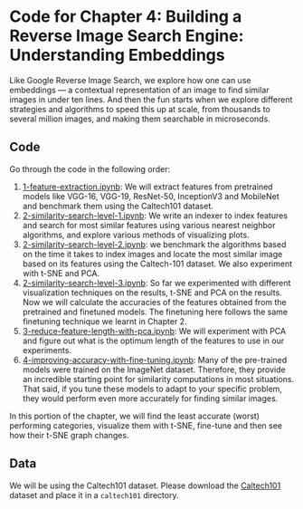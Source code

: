 # Code for Chapter 4: Building a Reverse Image Search Engine: Understanding Embeddings

Like Google Reverse Image Search, we explore how one can use embeddings — a contextual representation of an image to find similar images in under ten lines. And then the fun starts when we explore different strategies and algorithms to speed this up at scale, from thousands to several million images, and making them searchable in microseconds.

## Code

Go through the code in the following order:

1. [1-feature-extraction.ipynb](https://github.com/practicaldl/Practical-Deep-Learning-Book/blob/master/code/chapter-4/1-feature-extraction.ipynb): We will extract features from pretrained models like VGG-16, VGG-19, ResNet-50, InceptionV3 and MobileNet and benchmark them using the Caltech101 dataset.
2. [2-similarity-search-level-1.ipynb](https://github.com/practicaldl/Practical-Deep-Learning-Book/blob/master/code/chapter-4/2-similarity-search-level-1.ipynb): We write an indexer to index features and search for most similar features using various nearest neighbor algorithms, and explore various methods of visualizing plots.
3. [2-similarity-search-level-2.ipynb](https://github.com/practicaldl/Practical-Deep-Learning-Book/blob/master/code/chapter-4/2-similarity-search-level-2.ipynb): we benchmark the algorithms based on the time it takes to index images and locate the most similar image based on its features using the Caltech-101 dataset. We also experiment with t-SNE and PCA.
4. [2-similarity-search-level-3.ipynb](https://github.com/practicaldl/Practical-Deep-Learning-Book/blob/master/code/chapter-4/2-similarity-search-level-3.ipynb): So far we experimented with different visualization techniques on the results, t-SNE and PCA on the results. Now we will calculate the accuracies of the features obtained from the pretrained and finetuned models. The finetuning here follows the same finetuning technique we learnt in Chapter 2.
5. [3-reduce-feature-length-with-pca.ipynb](https://github.com/practicaldl/Practical-Deep-Learning-Book/blob/master/code/chapter-4/3-reduce-feature-length-with-pca.ipynb): We will experiment with PCA and figure out what is the optimum length of the features to use in our experiments.
6. [4-improving-accuracy-with-fine-tuning.ipynb](https://github.com/practicaldl/Practical-Deep-Learning-Book/blob/master/code/chapter-4/4-improving-accuracy-with-fine-tuning.ipynb): Many of the pre-trained models were trained on the ImageNet dataset. Therefore, they provide an incredible starting point for similarity computations in most situations. That said, if you tune these models to adapt to your specific problem, they would perform even more accurately for finding similar images.

In this portion of the chapter, we will find the least accurate (worst) performing categories, visualize them with t-SNE, fine-tune and then see how their t-SNE graph changes.

## Data

We will be using the Caltech101 dataset. Please download the [Caltech101](http://www.vision.caltech.edu/Image_Datasets/Caltech101/101_ObjectCategories.tar.gz) dataset and place it in a `caltech101` directory.
